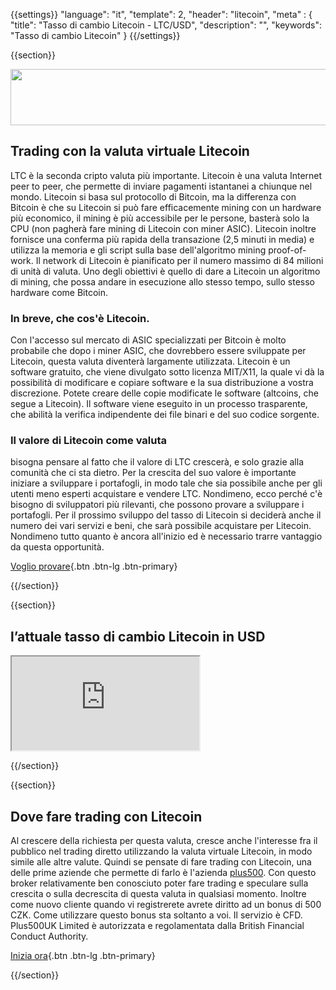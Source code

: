 {{settings}}
  "language": "it",
  "template": 2,
  "header": "litecoin",
  "meta" : {
    "title": "Tasso di cambio Litecoin - LTC/USD",
    "description": "",
    "keywords": "Tasso di cambio Litecoin"
  }
{{/settings}}

{{section}}

<a href="http://serv.markets.com/promoRedirect?key=ej0xMzgwNDQ1OCZsPTEzODA0NDA3JnA9MTAxNjA%3D"  target="_blank">
 <img src="http://serv.markets.com/promoLoadDisplay?key=ej0xMzgwNDQ1OCZsPTEzODA0NDA3JnA9MTAxNjA%3D" width="728" height="90"/>
</a>

## Trading con la valuta virtuale Litecoin

LTC è la seconda cripto valuta più importante. Litecoin è una valuta Internet peer to peer, che permette di inviare pagamenti istantanei a chiunque nel mondo. Litecoin si basa sul protocollo di Bitcoin, ma la differenza con Bitcoin è che su Litecoin si può fare efficacemente mining con un hardware più economico, il mining è più accessibile per le persone, basterà solo la CPU (non pagherà fare mining di Litecoin con miner ASIC). Litecoin inoltre fornisce una conferma più rapida della transazione (2,5 minuti in media) e utilizza la memoria e gli script sulla base dell'algoritmo mining proof-of-work. Il network di Litecoin è pianificato per il numero massimo di 84 milioni di unità di valuta. Uno degli obiettivi è quello di dare a Litecoin un algoritmo di mining, che possa andare in esecuzione allo stesso tempo, sullo stesso hardware come Bitcoin.

### In breve, che cos'è Litecoin.

Con l'accesso sul mercato di ASIC specializzati per Bitcoin è molto probabile che dopo i miner ASIC, che dovrebbero essere sviluppate per Litecoin, questa valuta diventerà largamente utilizzata. Litecoin è un software gratuito, che viene divulgato sotto licenza MIT/X11, la quale vi dà la possibilità di modificare e copiare software e la sua distribuzione a vostra discrezione. Potete creare delle copie modificate le software (altcoins, che segue a Litecoin). Il software viene eseguito in un processo trasparente, che abilità la verifica indipendente dei file binari e del suo codice sorgente.

### Il valore di Litecoin come valuta

bisogna pensare al fatto che il valore di LTC crescerà, e solo grazie alla comunità che ci sta dietro. Per la crescita del suo valore è importante iniziare a sviluppare i portafogli, in modo tale che sia possibile anche per gli utenti meno esperti acquistare e vendere LTC. Nondimeno, ecco perché c'è bisogno di sviluppatori più rilevanti, che possono provare a sviluppare i portafogli. Per il prossimo sviluppo del tasso di Litecoin si deciderà anche il numero dei vari servizi e beni, che sarà possibile acquistare per Litecoin. Nondimeno tutto quanto è ancora all'inizio ed è necessario trarre vantaggio da questa opportunità.

[Voglio provare](http://www.plus500.com/en/StartTrading.aspx?id=66349&pl=2){.btn .btn-lg .btn-primary}

{{/section}}

{{section}}

## l’attuale tasso di cambio Litecoin in USD

<div class="container kurz">
<a href="http://www.plus500.com/it/StartTrading.aspx?id=66349&tags=Bitcoin&pl=2"></a>
<a href="http://www.plus500.com/it/StartTrading.aspx?id=66349&tags=Bitcoin&pl=2"></a>
<iframe src="http://marketools.plus500.com/Widgets/InstrumentChartContainer?hl=it&cty=IT&id=66349&tags=widg+chart+litecoin&pl=2&instSymb=LTCUSD"></iframe>
</div>

{{/section}}

{{section}}

## Dove fare trading con Litecoin

Al crescere della richiesta per questa valuta, cresce anche l'interesse fra il pubblico nel trading diretto utilizzando la valuta virtuale Litecoin, in modo simile alle altre valute. Quindi se pensate di fare trading con Litecoin, una delle prime aziende che permette di farlo è l'azienda [plus500](http://www.forexsrovnavac.cz/it/plus500). Con questo broker relativamente ben conosciuto poter fare trading e speculare sulla crescita o sulla decrescita di questa valuta in qualsiasi momento. Inoltre come nuovo cliente quando vi registrerete avrete diritto ad un bonus di 500 CZK. Come utilizzare questo bonus sta soltanto a voi. Il servizio è CFD. Plus500UK Limited è autorizzata e regolamentata dalla British Financial Conduct Authority.

[Inizia ora](http://www.plus500.com/it/StartTrading.aspx?id=66349&pl=2){.btn .btn-lg .btn-primary}


{{/section}}